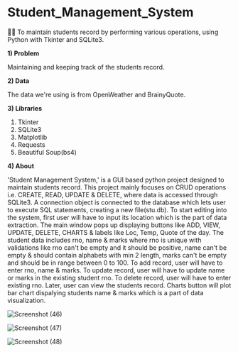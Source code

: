 # Student_Management_System
👩‍💻 To maintain students record by performing various operations, using Python with Tkinter and SQLite3.

**1) Problem**

Maintaining and keeping track of the students record.

**2) Data**

The data we're using is from OpenWeather and BrainyQuote.

**3) Libraries**

1) Tkinter
2) SQLite3
3) Matplotlib
4) Requests
5) Beautiful Soup(bs4) 

**4) About**

'Student Management System,' is a GUI based python project designed to maintain students record. This project mainly focuses on CRUD operations i.e. CREATE, READ, UPDATE & DELETE, where data is accessed through SQLite3. A connection object is connected to the database which lets user to execute SQL statements, creating a new file(stu.db). To start editing into the system, first user will have to input its location which is the part of data extraction. The main window pops up displaying buttons like ADD, VIEW, UPDATE, DELETE, CHARTS & labels like Loc, Temp, Quote of the day. The student data includes rno, name & marks where rno is unique with validations like rno can't be empty and it should be positive, name can't be empty & should contain alphabets with min 2 length, marks can't be empty and should be in range between 0 to 100. To add record, user will have to enter rno, name & marks. To update record, user will have to update name or marks in the existing student rno. To delete record, user will have to enter existing rno. Later, user can view the students record. Charts button will plot bar chart dispalying students name & marks which is a part of data visualization. 



![Screenshot (46)](https://github.com/trupti-prog/Student_Management_System/assets/62563845/83fdf805-2567-4f63-a1e4-adc75837f149)

![Screenshot (47)](https://github.com/trupti-prog/Student_Management_System/assets/62563845/ca94bd15-21ce-4552-8cdf-c8c2fe430db4)

![Screenshot (48)](https://github.com/trupti-prog/Student_Management_System/assets/62563845/b1077464-0af4-4fe3-826b-7e6f03408a8c)

